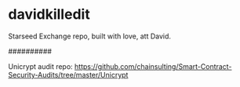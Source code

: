# davidkilledit
Starseed Exchange repo, built with love, att David.

##########

Unicrypt audit repo: 
https://github.com/chainsulting/Smart-Contract-Security-Audits/tree/master/Unicrypt
